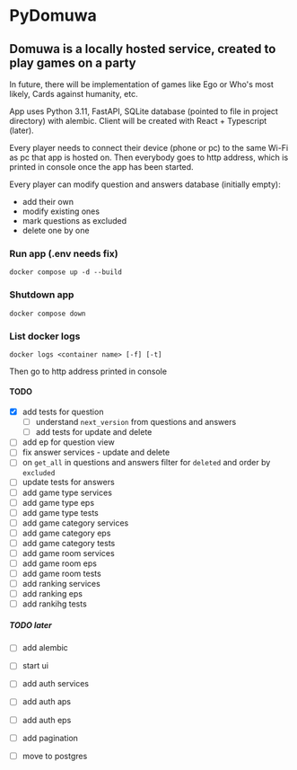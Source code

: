 # PyDomuwa

## Domuwa is a locally hosted service, created to play games on a party

In future, there will be implementation of games like Ego or Who's most likely,
Cards against humanity, etc.

App uses Python 3.11, FastAPI, SQLite database (pointed to file in project directory)
with alembic. Client will be created with React + Typescript (later).

Every player needs to connect their device (phone or pc) to the same Wi-Fi
as pc that app is hosted on. Then everybody goes to http address,
which is printed in console once the app has been started.

Every player can modify question and answers database (initially empty):

- add their own
- modify existing ones
- mark questions as excluded
- delete one by one

### Run app (.env needs fix)

```console
docker compose up -d --build
```

### Shutdown app

```console
docker compose down
```

### List docker logs

```console
docker logs <container name> [-f] [-t]
```

Then go to http address printed in console

#### TODO

- [x] add tests for question
    - [ ] understand `next_version` from questions and answers
    - [ ] add tests for update and delete
- [ ] add ep for question view
- [ ] fix answer services - update and delete
- [ ] on `get_all` in questions and answers filter for `deleted` and order by `excluded`
- [ ] update tests for answers
- [ ] add game type services
- [ ] add game type eps
- [ ] add game type tests
- [ ] add game category services
- [ ] add game category eps
- [ ] add game category tests
- [ ] add game room services
- [ ] add game room eps
- [ ] add game room tests
- [ ] add ranking services
- [ ] add ranking eps
- [ ] add rankihg tests

##### TODO later

- [ ] add alembic
- [ ] start ui
- [ ] add auth services
- [ ] add auth aps
- [ ] add auth eps
- [ ] add pagination
- [ ] move to postgres

